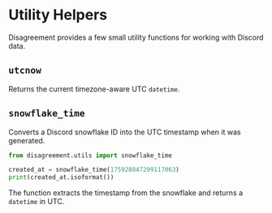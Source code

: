 # Utility Helpers

Disagreement provides a few small utility functions for working with Discord data.

## `utcnow`

Returns the current timezone-aware UTC `datetime`.

## `snowflake_time`

Converts a Discord snowflake ID into the UTC timestamp when it was generated.

```python
from disagreement.utils import snowflake_time

created_at = snowflake_time(175928847299117063)
print(created_at.isoformat())
```

The function extracts the timestamp from the snowflake and returns a `datetime` in UTC.
